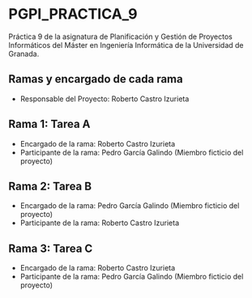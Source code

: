 # PGPI_PRACTICA_9
Práctica 9 de la asignatura de Planificación y Gestión de Proyectos Informáticos del Máster en Ingeniería Informática de la Universidad de Granada.

## Ramas y encargado de cada rama

* Responsable del Proyecto: Roberto Castro Izurieta

## Rama 1: Tarea A
* Encargado de la rama: Roberto Castro Izurieta
* Participante de la rama: Pedro García Galindo (Miembro ficticio del proyecto)

## Rama 2: Tarea B
* Encargado de la rama: Pedro García Galindo (Miembro ficticio del proyecto)
* Participante de la rama: Roberto Castro Izurieta

## Rama 3: Tarea C
* Encargado de la rama: Roberto Castro Izurieta
* Participante de la rama: Pedro García Galindo (Miembro ficticio del proyecto)
